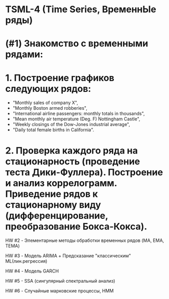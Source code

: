 # TSML-4 (Time Series, ВременнЫе ряды)


# (#1) Знакомство с временными рядами:
# 1. Построение графиков следующих рядов:
 - "Monthly sales of company X",
 - "Monthly Boston armed robberies",
 - "International airline passengers: monthly totals in thousands",
 - "Mean monthly air temperature (Deg. F) Nottingham Castle",
 - "Weekly closings of the Dow-Jones industrial average",
 - "Daily total female births in California".
# 2. Проверка каждого ряда на стационарность (проведение теста Дики-Фуллера). Построение и анализ коррелограмм. Приведение рядов к стационарному виду (дифференцирование, преобразование Бокса-Кокса).


HW #2 - Элементарные методы обработки временных рядов (MA, EMA, TEMA)

HW #3 - Модель ARIMA + Предсказание "классическим" ML(лин.регрессия)

HW #4 - Модель GARCH

HW #5 - SSA (сингулярный спектральный анализ)

HW #6 - Случайные марковские процессы, HMM
